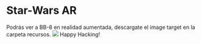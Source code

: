 # Star-Wars AR
Podrás ver a BB-8 en realidad aumentada, descargate el image target en la carpeta recursos.
<img src="https://i.imgur.com/wcPlHXQ.jpg" />
Happy Hacking!
